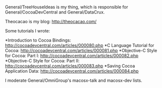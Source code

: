 


General/TreeHouseIdeas is my thing, which is responsible for General/CocoaDevCentral and General/DataCrux.

Theocacao is my blog: http://theocacao.com/

Some tutorials I wrote:


*Introduction to Cocoa Bindings: http://cocoadevcentral.com/articles/000080.php
*C Language Tutorial for Cocoa: http://cocoadevcentral.com/articles/000081.php
*Objective-C Style for Cocoa: Part I: http://cocoadevcentral.com/articles/000082.php
*Objective-C Style for Cocoa: Part II: http://cocoadevcentral.com/articles/000083.php
*Saving Cocoa Application Data: http://cocoadevcentral.com/articles/000084.php


I moderate General/OmniGroup's macosx-talk and macosx-dev lists.